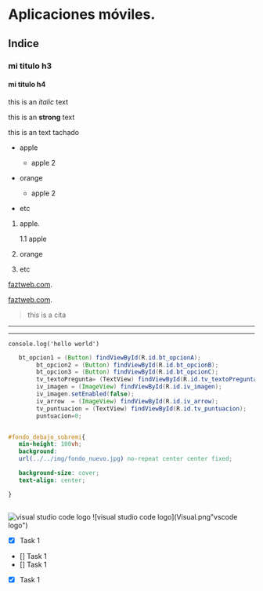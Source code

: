 # Aplicaciones móviles.

## Indice

### mi titulo h3

#### mi titulo h4

<!-- 
Heading-->

<!-- italic -->

this is an *italic* text
<!-- strong -->

this is an **strong** text

<!-- tachado -->

this is an text tachado

<!-- listas ordenadas -->
* apple
    * apple 2
* orange
    * apple 2

* etc
<!-- listas numeradas-->
1. apple.

    1.1 apple
2. orange
3. etc


<!-- para generar enlaces-->

[faztweb.com](https://www.faztweb.com).

[faztweb.com](https://www.faztweb.com "Custom tittle").

> this is a cita

---
___

<!-- para pegar bloques de código-->

`console.log('hello world')`

<!--para varias lineas-->

```java
   bt_opcion1 = (Button) findViewById(R.id.bt_opcionA);
        bt_opcion2 = (Button) findViewById(R.id.bt_opcionB);
        bt_opcion3 = (Button) findViewById(R.id.bt_opcionC);
        tv_textoPregunta= (TextView) findViewById(R.id.tv_textoPregunta);
        iv_imagen = (ImageView) findViewById(R.id.iv_imagen);
        iv_imagen.setEnabled(false);
        iv_arrow  = (ImageView) findViewById(R.id.iv_arrow);
        tv_puntuacion = (TextView) findViewById(R.id.tv_puntuacion);
        puntuacion=0;

```
```css

#fondo_debajo_sobremi{
   min-height: 100vh;
   background:
   url(../../img/fondo_nuevo.jpg) no-repeat center center fixed;

   background-size: cover;
   text-align: center;

}
   

```
<!-- imagenes-->

![visual studio code logo](https://1000marcas.net/wp-content/uploads/2020/12/Visual-Studio-Logo-720x408.png)
![visual studio code logo](Visual.png"vscode logo")


<!-- reglas que solo proven github-->

* [x] Task 1
* [] Task 1
* [] Task 1
* [x] Task 1